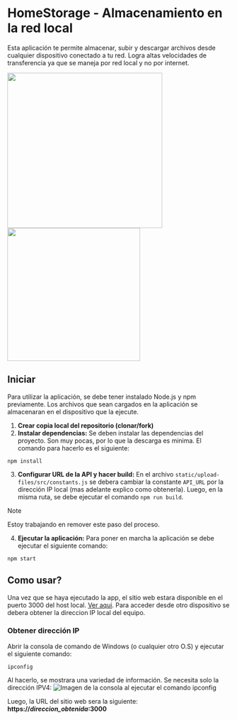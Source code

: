 # HomeStorage - Almacenamiento en la red **local**
Esta aplicación te permite almacenar, subir y descargar archivos desde cualquier dispositivo conectado a tu red. Logra altas velocidades de transferencia ya que se maneja por red local y no por internet.

<div>
  <img width="350" src="https://github.com/mirkete/my-own-cloud-storage/assets/67495604/52566ccc-0983-4867-b1cb-f1251c9699a3" />
  <img width="300" src="https://github.com/mirkete/my-own-cloud-storage/assets/67495604/ee054b30-e917-4352-ad1a-d6c03b07f669" />
</div>

## Iniciar
Para utilizar la aplicación, se debe tener instalado Node.js y npm previamente. Los archivos que sean cargados en la aplicación se almacenaran en el dispositivo que la ejecute.

1. **Crear copia local del repositorio (clonar/fork)**
3. **Instalar dependencias:**
Se deben instalar las dependencias del proyecto. Son muy pocas, por lo que la descarga es minima. El comando para hacerlo es el siguiente:
```
npm install
```

3. **Configurar URL de la API y hacer build:**
En el archivo `static/upload-files/src/constants.js` se debera cambiar la constante `API_URL` por la dirección IP local (mas adelante explico como obtenerla). Luego, en la misma ruta, se debe ejecutar el comando `npm run build`.
> [!NOTE]
> Estoy trabajando en remover este paso del proceso.

4. **Ejecutar la aplicación:**
Para poner en marcha la aplicación se debe ejecutar el siguiente comando:
```
npm start
```

## Como usar?
Una vez que se haya ejecutado la app, el sitio web estara disponible en el puerto 3000 del host local. [Ver aqui](http://localhost:3000/). Para acceder desde otro dispositivo se debera
obtener la direccion IP local del equipo.

### Obtener dirección IP
Abrir la consola de comando de Windows (o cualquier otro O.S) y ejecutar el siguiente comando:
```
ipconfig
```
Al hacerlo, se mostrara una variedad de información. Se necesita solo la dirección IPV4:
![Imagen de la consola al ejecutar el comando ipconfig](https://signal.avg.com/hs-fs/hubfs/Blog_Content/Avg/Signal/AVG%20Signal%20Images/how_to_find_your_ip_address_signal_refresh/img-09.png?width=614&height=424&name=img-09.png)

Luego, la URL del sitio web sera la siguiente: 
**https://*direccion_obtenida*:3000**
